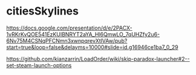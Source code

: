 # citiesSkylines

https://docs.google.com/presentation/d/e/2PACX-1vRKrKvQOE541EzKUIBNRYT2aYA_Hl6QmwLO_7qUHZfy2u6-6Nv75M4CSNqPFCNmn3xwnpqrevXtlVAw/pub?start=true&loop=false&delayms=10000#slide=id.g16946ce1ba7_0_29

https://github.com/kianzarrin/LoadOrder/wiki/skip-paradox-launcher#2--set-steam-launch-options
